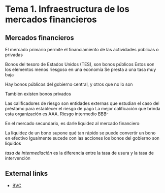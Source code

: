 # Tema 1. Infraestructura de los mercados financieros

## Mercados financieros

El mercado primario permite el financiamiento de las actividades públicas o privadas

Bonos del tesoro de Estados Unidos (TES), son bonos públicos
Estos son los elementos menos riesgoso en una economía
Se presta a una tasa muy baja

Hay bonos públicos del gobierno central, y otros que no lo son

También existen bonos privados

Las calificadores de riesgo son entidades externas que estudian el caso del préstamo para establecer el riesgo de pago
La mejor calificación que brinda esta organización es AAA.
Riesgo intermedio BBB-

En el mercado secundario, es darle liquidez al mercado financiero

La liquidez de un bono supone qué tan rápido se puede convertir un bono en efectivo
Igualmente sucede con las acciones
los bonos del gobierno son liquidos


_tasa de intermediación_ es la diferencia entre la tasa de usura y la tasa de intervención

## External links

- [BVC](https://www.bvc.com.co/Market-Guide)
